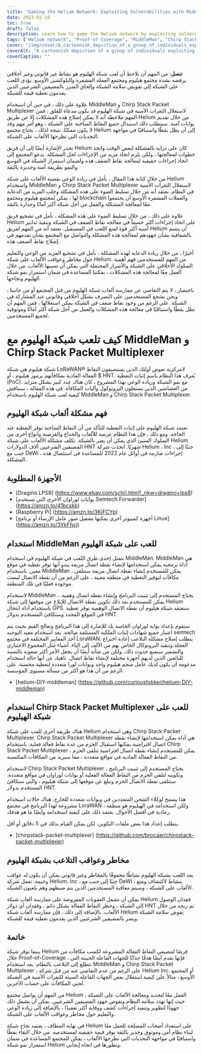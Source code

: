 ```yaml
---
title: "Gaming the Helium Network: Exploiting Vulnerabilities with MiddleMan and Chirp Stack Packet Multiplexer"
date: 2023-02-18
toc: true
draft: false
description: Learn how to game the Helium network by exploiting vulnerabilities with MiddleMan and Chirp Stack Packet Multiplexer, as well as the risks and consequences of doing so.
tags: ["Helium network", "Proof-of-Coverage", "MiddleMan", "Chirp Stack Packet Multiplexer", "gaming", "exploiting vulnerabilities", "LoRaWAN network", "cryptocurrency", "blockchain", "decentralized network", "hotspots", "spoofing", "cheating", "illegal activity", "penalties", "integrity of network", "rewards", "malicious actors", "network security", "legitimate hosts"]
cover: "/img/cover/A_cartoonish_depiction_of_a_group_of_individuals_exploiting.png"
coverAlt: "A cartoonish depiction of a group of individuals exploiting a helium balloon with an image of a LoRaWAN® gateway and MiddleMan or Chirp Stack Packet Multiplexer in the background."
coverCaption: ""
---
```

 **تنصل**: من المهم أن نلاحظ أن لعب شبكة الهليوم هو نشاط غير قانوني وغير أخلاقي يرفضه بشدة مجتمع هيليوم ومجتمع العملة المشفرة والبلوكشين الأوسع. يؤدي اللعب على الشبكة إلى تقويض سلامة الشبكة وإلحاق الضرر بالمضيفين الشرعيين الذين يقدمون تغطية قيمة للشبكة.  علاوة على ذلك ، في حين أن استخدام MiddleMan و Chirp Stack Packet Multiplexer لاستغلال الثغرات الأمنية في شبكة الهليوم قد يكون مدعاة للقلق ، فمن المهم ملاحظة أنه لا يمكن إصلاح هذه المشكلات إلا عن طريق Helium من خلال تقديم بوابات آمنة. سيتطلب ذلك استبدال جميع النقاط الساخنة على الشبكة ، وهو أمر مهم وقد لا يكون ممكنًا. نتيجة لذلك ، يحتاج مجتمع Helium إلى أن يظل يقظًا واستباقيًا في مواجهة التحديات التي تطرحها الألعاب على الشبكة.  تجدر الإشارة أيضًا إلى أن فريق Helium كان على دراية بالمشكلة لبعض الوقت واتخذ خطوات لمعالجتها ، ولكن يلزم اتخاذ مزيد من الإجراءات لحل المشكلة. يدعو المجتمع إلى اتخاذ إجراءات حقيقية لمعالجة نقاط الضعف هذه ولضمان استمرار الشبكة في التوسع والنمو بطريقة آمنة وجديرة بالثقة.  من خلال كتابة هذا المقال ، نأمل في زيادة الوعي بقضية الألعاب على شبكة Helium واستخدام MiddleMan و Chirp Stack Packet Multiplexer لاستغلال الثغرات الأمنية في النظام. نعتقد أنه من خلال تسليط الضوء على هذه المشكلة وجلب المزيد من الدعاية لها ، يمكن لمجتمع هيليوم ومجتمع blockchain والعملات المشفرة الأوسع أن يجتمعوا معًا لمعالجة المشكلة والعمل من أجل شبكة أكثر أمانًا وجدارة بالثقة.  علاوة على ذلك ، من خلال تسليط الضوء على هذه المشكلة ، نأمل في تشجيع فريق Helium على اتخاذ إجراءات أكثر حسماً في معالجة نقاط الضعف في الشبكة وتنفيذ تدابير أمنية أكثر قوة لمنع اللعب في المستقبل. نعتقد أنه من المهم لفريق Helium أن يتسم بالشفافية بشأن جهودهم لمعالجة هذه المشكلة والتواصل مع المجتمع بشأن تقدمهم في إصلاح نقاط الضعف هذه.  أخيرًا ، من خلال زيادة الدعاية لهذه المشكلة ، نأمل في تشجيع المزيد من الوعي والتعليم حول مخاطر وعواقب الألعاب على شبكة Helium. من المهم للمستخدمين فهم أهمية السلوك الأخلاقي على الشبكة والأضرار المحتملة التي يمكن أن تسببها الألعاب. من خلال العمل معًا لمعالجة هذه المشكلات ، يمكننا المساعدة في ضمان استمرار نمو شبكة الهليوم ونجاحها.  باختصار ، لا يتم التغاضي عن ممارسة ألعاب شبكة الهليوم من قبل المجتمع أو من جانبنا ، ونحن نشجع المستخدمين على التصرف بشكل أخلاقي وقانوني عند المشاركة في الشبكة. على الرغم من وجود نقاط ضعف في الشبكة يمكن استغلالها ، فمن المهم أن تظل يقظًا واستباقيًا في معالجة هذه المشكلات والعمل من أجل شبكة أكثر أمانًا وموثوقية لجميع المستخدمين.  # كيف تلعب شبكة الهليوم مع MiddleMan و Chirp Stack Packet Multiplexer شبكة هيليوم هي شبكة LoRaWAN® لامركزية تعوض أولئك الذين يستضيفون النقاط الفعالة المادية بمكافأتهم برموز هيليوم ، أو $ HNT. يُعرف هذا النظام باسم إثبات التغطية (PoC). مع نمو الشبكة وزيادة الوعي بهذا المشروع ، كان هناك عدد كبير بشكل متزايد من الغشاشين الذين يستغلون البروتوكول وآليات المكافأة. في هذه المقالة ، سنناقش كيفية لعب شبكة الهليوم باستخدام MiddleMan و Chirp Stack Packet Multiplexer.  ## فهم مشكلة ألعاب شبكة الهليوم تعتمد شبكة الهليوم على إثبات التغطية للتأكد من أن النقاط الساخنة توفر التغطية عند الحاجة. ومع ذلك ، فإن هذا النظام عرضة للألعاب والخداع والقرصنة وأنواع أخرى من السلوك السيئ الذي يمكن أن يضر بالشبكة. تكلف مشكلة الألعاب على شبكة Helium المضيفين الشرعيين آلاف الدولارات HNT شهريًا. اتخذت شركة Helium ، Inc ، جنبًا إلى جنب مع DeWi ، إجراءات صارمة في أوائل عام 2022 للمساعدة في استئصال هذه المشكلة.  ## الأجهزة المطلوبة - [Dragino LPS8] (https://www.ebay.com/sch/i.html؟_nkw=dragino+lps8) - [بوابات لوراوان الأخرى التي تستخدم Semtech Forwarder] (https://amzn.to/41bcskb) - [Raspberry Pi] (https://amzn.to/3KjFCYp) - [أجهزة كمبيوتر أخرى يمكنها تشغيل صور عامل الإرساء أو برنامج Linux] (https://amzn.to/3YkFhcj)  ## استخدام MiddleMan للعب على شبكة الهليوم تتمثل إحدى طرق اللعب في شبكة الهليوم في استخدام MiddleMan. MiddleMan هي أداة برمجية يمكن استخدامها لإنشاء نقطة اتصال مزيفة يبدو أنها توفر تغطية في موقع معين. باستخدام MiddleMan ، يمكن للمستخدم إنشاء نقطة اتصال مزيفة ستتلقى مكافآت لتوفير التغطية في منطقة معينة ، على الرغم من أن نقطة الاتصال ليست موجودة فعليًا في تلك المنطقة.  لاستخدام MiddleMan ، يحتاج المستخدم إلى تثبيت البرنامج وإنشاء نقطة اتصال وهمية. يمكن للمستخدم بعد ذلك تكوين نقطة الاتصال للإبلاغ عن موقعها إلى شبكة Helium باستخدام أداة انتحال GPS. ستعتقد شبكة هيليوم أن نقطة الاتصال الوهمية توفر تغطية في الموقع المحدد وستكافئ المستخدم بدولار HNT.  ستقوم بإعداد بوابة لوراوان الخاصة بك للإشارة إلى هذا البرنامج وتعالج القيم بحيث يتم اعتبار جميع شهادات إثبات الملكية المستلمة صالحة. يعد استخدام معيد التوجيه semtech أحد المعايير المختلفة في مجتمع LoraWAN. يتطلب إصلاح مشكلة التلاعب إعادة اختراع العجلة وتنفيذ البروتوكال الخاص بهم من الألف إلى الياء. أشياء مثل المجموع الاختباري والتشفير ستمنع حدوث ذلك. ولكن من شأنه أيضًا أن يجعل الأمر أكثر صعوبة بالنسبة للبائعين الذين لديهم أجهزة مختلفة لإنشاء نقاط اتصال. ناهيك عن أنها حالة استخدام مدعومة أن يكون لديك عامل منجم هيليوم واحد وبوابات لورا متعددة لتغطية محسنة. على الرغم من أن هذا هو أكثر من مسألة مستوى المؤسسة.   - [helium-DIY-middleman] (https://github.com/curiousfokker/helium-DIY-middleman)  ## استخدام Chirp Stack Packet Multiplexer للعب على شبكة الهيليوم هناك طريقة أخرى للعب على شبكة Helium وهي استخدام Chirp Stack Packet Multiplexer. Chirp Stack Packet Multiplexer هي أداة يمكن استخدامها لإنشاء نقطة اتصال افتراضية يمكنها استقبال الحزم من عدة نقاط فعالة فعلية. باستخدام Chirp Stack Packet Multiplexer ، يمكن للمستخدم إنشاء نقطة اتصال افتراضية تتلقى الحزم من النقاط الفعالة المادية في مواقع متعددة ، مما سيزيد من المكافآت المكتسبة.  لاستخدام Chirp Stack Packet Multiplexer ، يحتاج المستخدم إلى تثبيت البرنامج وتكوينه لتلقي الحزم من النقاط الفعالة الفعلية أو بوابات لوراوان في مواقع متعددة. ستتلقى نقطة الاتصال الحزم وتبلغ عن موقعها إلى شبكة هيليوم ، والتي ستكافئ المستخدم بدولار HNT.  هذا يسمح لوكلاء الشحن المتعددين في وبوابات متعددة للخارج. هناك حالات استخدام مشروعة لهذا البرنامج في مجتمع LoraWAN ، ولكن استخدامه في الهيليوم هو منطقة رمادية في أفضل الأحوال. يعتمد ذلك على كيفية استخدامه وأيضًا ما هو هدفك.  يتطلب إعداد هذا بعض ملفات التكوين. لكن يمكن القيام بذلك في 5 دقائق أو أقل. - [chirpstack-packet-multiplexer] (https://github.com/brocaar/chirpstack-packet-multiplexer)   ## مخاطر وعواقب التلاعب بشبكة الهليوم يعد اللعب بشبكة الهليوم نشاطًا محفوفًا بالمخاطر وغير قانوني يمكن أن يكون له عواقب وخيمة. تعمل شركة Helium، Inc ، جنبًا إلى جنب مع DeWi ، بنشاط لاكتشاف ومنع الألعاب على الشبكة ، وسيتم معاقبة المستخدمين الذين يتم ضبطهم وهم يلعبون الشبكة.  يمكن أن تشمل العقوبات المفروضة على ممارسة ألعاب شبكة Helium فقدان الوصول إلى الشبكة ، وحظر النقاط الفعالة بشكل دائم ، وفقدان أي دولار HNT تم ربحه من خلال الألعاب. بالإضافة إلى ذلك ، فإن ممارسة ألعاب شبكة Helium يقوض سلامة الشبكة ويضر بالمضيفين الشرعيين الذين يقدمون تغطية قيمة للشبكة.  ## خاتمة بينما توفر شبكة Helium فرصًا لمضيفي النقاط الفعالة المشروعة لكسب مكافآت من خلال Proof-of-Coverage ، فإنها تقدم أيضًا هدفًا جذابًا للجهات الفاعلة الخبيثة التي تتطلع إلى التلاعب بالنظام. يعد استخدام MiddleMan و Chirp Stack Packet Multiplexer ، على الرغم من عدم التغاضي عنه من قبل شركة Helium Inc. أو المجتمع الأوسع ، مثالاً على كيفية استغلال بعض الجهات الفاعلة السيئة للثغرات الأمنية في الشبكة لجني المكافآت على حساب الآخرين.  من المهم أن يواصل مجتمع Helium العمل معًا لتحديد ومعالجة الألعاب على الشبكة ، حيث إنها تهدد سلامة النظام وتقوض جهود المضيفين الشرعيين. يمكن أن يشمل ذلك جهودًا لتطوير وتنفيذ إجراءات كشف ووقاية أكثر تعقيدًا ، بالإضافة إلى زيادة الوعي والتعليم حول مخاطر وعواقب الألعاب على الشبكة.  في نهاية المطاف ، يعتمد نجاح شبكة Helium على استعداد أصحاب المصلحة للعمل معًا لبناء نظام آمن وموثوق وجدير بالثقة يوفر قيمة حقيقية لمستخدميه. من خلال البقاء يقظًا واستباقيًا في مواجهة التحديات التي تطرحها الألعاب ، يمكن للمجتمع المساعدة في ضمان استمرار نمو شبكة Helium وتطورها في اتجاه إيجابي.